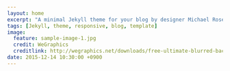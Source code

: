 ```yaml
---
layout: home
excerpt: "A minimal Jekyll theme for your blog by designer Michael Rose."
tags: [Jekyll, theme, responsive, blog, template]
image:
  feature: sample-image-1.jpg
  credit: WeGraphics
  creditlink: http://wegraphics.net/downloads/free-ultimate-blurred-background-pack/
date: 2015-12-14 10:30:00 +0900
---
```

